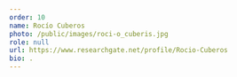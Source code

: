 ```yaml
---
order: 10
name: Rocío Cuberos
photo: /public/images/roci-o_cuberis.jpg
role: null
url: https://www.researchgate.net/profile/Rocio-Cuberos
bio: .
---
```

